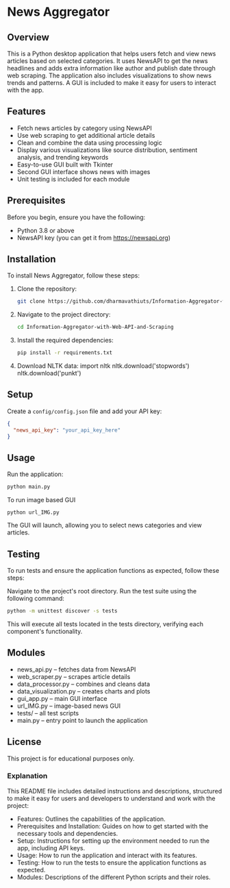 # News Aggregator

## Overview
This is a Python desktop application that helps users fetch and view news articles based on selected categories. It uses NewsAPI to get the news headlines and adds extra information like author and publish date through web scraping. The application also includes visualizations to show news trends and patterns. A GUI is included to make it easy for users to interact with the app.


## Features
- Fetch news articles by category using NewsAPI
- Use web scraping to get additional article details
- Clean and combine the data using processing logic
- Display various visualizations like source distribution, sentiment analysis, and trending keywords
- Easy-to-use GUI built with Tkinter
- Second GUI interface shows news with images
- Unit testing is included for each module

## Prerequisites
Before you begin, ensure you have the following:
- Python 3.8 or above
- NewsAPI key (you can get it from https://newsapi.org)

## Installation
To install News Aggregator, follow these steps:

1. Clone the repository:
   ```bash
   git clone https://github.com/dharmavathiuts/Information-Aggregator-with-Web-API-and-Scraping
   ```
2. Navigate to the project directory:
   ```sh
   cd Information-Aggregator-with-Web-API-and-Scraping   
   ```
3. Install the required dependencies:
   ```sh
   pip install -r requirements.txt
   ```
4. Download NLTK data:
   import nltk
   nltk.download('stopwords')
   nltk.download('punkt')

## Setup
Create a `config/config.json` file and add your API key:
```json
{
  "news_api_key": "your_api_key_here"
}
```

## Usage
Run the application:
```sh
python main.py
```
To run image based GUI
```
python url_IMG.py
```
The GUI will launch, allowing you to select news categories and view articles.


## Testing
To run tests and ensure the application functions as expected, follow these steps:

Navigate to the project's root directory.
Run the test suite using the following command:
```sh
python -m unittest discover -s tests
```
This will execute all tests located in the tests directory, verifying each component's functionality.

## Modules
- news_api.py – fetches data from NewsAPI
- web_scraper.py – scrapes article details
- data_processor.py – combines and cleans data
- data_visualization.py – creates charts and plots
- gui_app.py – main GUI interface
- url_IMG.py – image-based news GUI
- tests/ – all test scripts
- main.py – entry point to launch the application

## License
This project is for educational purposes only.



### Explanation
This README file includes detailed instructions and descriptions, structured to make it easy for users and developers to understand and work with the project:
- Features: Outlines the capabilities of the application.
- Prerequisites and Installation: Guides on how to get started with the necessary tools and dependencies.
- Setup: Instructions for setting up the environment needed to run the app, including API keys.
- Usage: How to run the application and interact with its features.
- Testing: How to run the tests to ensure the application functions as expected.
- Modules: Descriptions of the different Python scripts and their roles.

